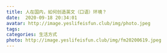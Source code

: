 ```yaml
---
title: 人在国内，如何创造英文（口语）环境？
date:  2020-09-18 20:34:01
avatar: http://image.yeslifeisfun.club/img/photo.jpeg
tags: 
categories: 生活方式
photo: http://image.yeslifeisfun.club/img/fm20200619.jpeg
---
```


